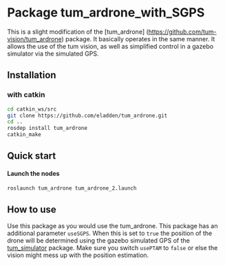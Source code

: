 # Package tum_ardrone_with_SGPS

This is a slight modification of the [tum_ardrone] (https://github.com/tum-vision/tum_ardrone) package. It basically operates in the same manner. It allows the use of the tum vision, as well as simplified control in a gazebo simulator via the simulated GPS.

## Installation

### with catkin

``` bash
cd catkin_ws/src
git clone https://github.com/eladden/tum_ardrone.git
cd ..
rosdep install tum_ardrone
catkin_make
```

## Quick start

#### Launch the nodes

``` bash
roslaunch tum_ardrone tum_ardrone_2.launch
```
## How to use

Use this package as you would use the tum_ardrone. This package has an additional parameter `useSGPS`. When this is set to ``true`` the position of the drone will be determined using the gazebo simulated GPS of the [tum_simulator](https://github.com/dougvk/tum_simulator) package. Make sure you switch `usePTAM` to ``false`` or else the vision might mess up with the position estimation. 
